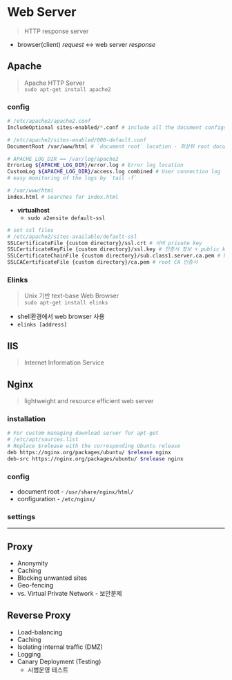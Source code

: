 # Web Server
> HTTP response server
* browser(client) *request* &harr; web server *response*

## Apache
> Apache HTTP Server\
> `sudo apt-get install apache2`
### config
```bash
# /etc/apache2/apache2.conf
IncludeOptional sites-enabled/*.conf # include all the document configs
```
```bash
# /etc/apache2/sites-enabled/000-default.conf
DocumentRoot /var/www/html # `document root` location - 최상위 root document

# APACHE_LOG_DIR == /var/log/apache2 
ErrorLog ${APACHE_LOG_DIR}/error.log # Error log location
CustomLog ${APACHE_LOG_DIR}/access.log combined # User connection log
# easy monitoring of the logs by `tail -f`
``` 
```bash
# /var/www/html
index.html # searches for index.html
```

* **virtualhost**
  * `sudo a2ensite default-ssl`
```bash
# set ssl files
# /etc/apache2/sites-available/default-ssl
SSLCertificateFile {custom directory}/ssl.crt # 서버 private key
SSLCertificateKeyFile {custom directory}/ssl.key # 인증서 정보 + public key
SSLCertificateChainFile {custom directory}/sub.class1.server.ca.pem # hierarchial CA chain file
SSLCACertificateFile {custom directory}/ca.pem # root CA 인증서
```

### Elinks
> Unix 기반 text-base Web Browser\
> `sudo apt-get install elinks`
* shell환경에서 web browser 사용
* `elinks [address]`


## IIS
> Internet Information Service


## Nginx
> lightweight and resource efficient web server

### installation
```bash
# For custom managing download server for apt-get
# /etc/apt/sources.list
# Replace $release with the corresponding Ubuntu release
deb https://nginx.org/packages/ubuntu/ $release nginx
deb-src https://nginx.org/packages/ubuntu/ $release nginx
```

### config
* document root - `/usr/share/nginx/html/`
* configuration - `/etc/nginx/`

### settings

---

## Proxy
* Anonymity
* Caching
* Blocking unwanted sites
* Geo-fencing
* vs. Virtual Private Network - 보안문제

## Reverse Proxy
* Load-balancing
* Caching
* Isolating internal traffic (DMZ)
* Logging
* Canary Deployment (Testing)
  * 시범운영 테스트